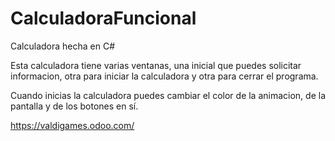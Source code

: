 # CalculadoraFuncional
Calculadora hecha en C#

Esta calculadora tiene varias ventanas, una inicial que puedes solicitar informacion, otra para iniciar la calculadora y otra para cerrar el programa.

Cuando inicias la calculadora puedes cambiar el color de la animacion, de la pantalla y de los botones en sí.

https://valdigames.odoo.com/
